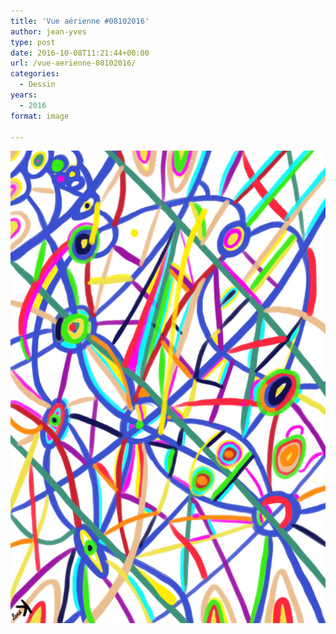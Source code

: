 ```yaml
---
title: 'Vue aérienne #08102016'
author: jean-yves
type: post
date: 2016-10-08T11:21:44+00:00
url: /vue-aerienne-08102016/
categories:
  - Dessin
years:
  - 2016
format: image

---
```

![Vue aérienne #08102016](./img_0491.jpg)